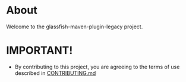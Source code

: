 # About

Welcome to the glassfish-maven-plugin-legacy project.



# IMPORTANT!

* By contributing to this project, you are agreeing to the terms of use described in [CONTRIBUTING.md](./CONTRIBUTING.md)

